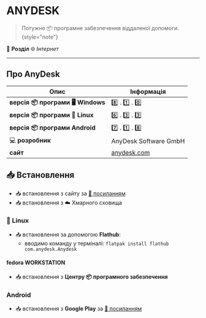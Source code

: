 # ANYDESK

> Потужне :package: програмне забезпечення віддаленої допомоги.
{style="note"}

:open_file_folder: **Розділ** :globe_with_meridians: *Інтернет*

---

## Про AnyDesk

| Опис                                                     | Інформація |
|----------------------------------------------------------| ---------- |
| **версія :package: програми :desktop_computer: Windows** | :eight: . :one: . :zero: |
| **версія :package: програми :penguin: Linux**            | :six: . :three: . :three: |
| **версія :package: програми Android**                    | :seven: . :one: . :eight: |
| :computer: **розробник**                                 | AnyDesk Software GmbH |
| **сайт**                                                 | [anydesk.com](https://anydesk.com/en) |

## :inbox_tray: Встановлення

- :inbox_tray: встановлення з сайту за [:link: посиланням](https://anydesk.com/en/downloads/)
- :inbox_tray: встановлення з :cloud: Хмарного сховища

### :penguin: Linux

- :inbox_tray: встановлення за допомогою **Flathub**:
    - вводимо команду у терміналі: `flatpak install flathub com.anydesk.Anydesk`

#### fedora WORKSTATION

- :inbox_tray: встановлення з **Центру :package: програмного забезпечення**

### Android

- :inbox_tray: встановлення з **Google Play** за [:link: посиланням](https://play.google.com/store/apps/details?id=com.anydesk.anydeskandroid&hl=en_US)
